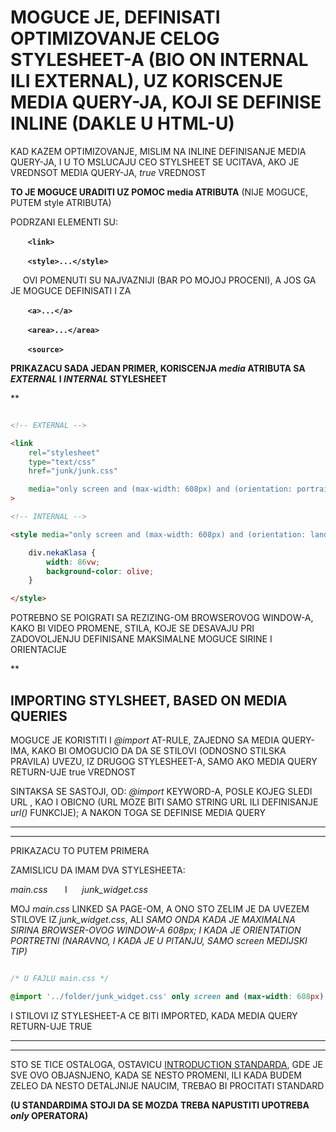 # MOGUCE JE, DEFINISATI OPTIMIZOVANJE CELOG STYLESHEET-A (BIO ON INTERNAL ILI EXTERNAL), UZ KORISCENJE MEDIA QUERY-JA, KOJI SE DEFINISE INLINE (DAKLE U HTML-U)

KAD KAZEM OPTIMIZOVANJE, MISLIM NA INLINE DEFINISANJE MEDIA QUERY-JA, I U TO MSLUCAJU CEO STYLSHEET SE UCITAVA, AKO JE VREDNSOT MEDIA QUERY-JA, *true* VREDNOST

**TO JE MOGUCE URADITI UZ POMOC **media** ATRIBUTA** (NIJE MOGUCE, PUTEM style ATRIBUTA)

PODRZANI ELEMENTI SU:

&nbsp;&nbsp;&nbsp;&nbsp;&nbsp;&nbsp; **`<link>`**

&nbsp;&nbsp;&nbsp;&nbsp;&nbsp;&nbsp; **`<style>...</style>`**

&nbsp;&nbsp;&nbsp;&nbsp; OVI POMENUTI SU NAJVAZNIJI (BAR PO MOJOJ PROCENI), A JOS GA JE MOGUCE DEFINISATI I ZA

&nbsp;&nbsp;&nbsp;&nbsp;&nbsp;&nbsp; **`<a>...</a>`**

&nbsp;&nbsp;&nbsp;&nbsp;&nbsp;&nbsp; **`<area>...</area>`**

&nbsp;&nbsp;&nbsp;&nbsp;&nbsp;&nbsp; **`<source>`**

**PRIKAZACU SADA JEDAN PRIMER, KORISCENJA *media* ATRIBUTA SA *EXTERNAL* I *INTERNAL* STYLESHEET**

**

```HTML

<!-- EXTERNAL -->

<link
    rel="stylesheet"
    type="text/css"
    href="junk/junk.css"

    media="only screen and (max-width: 608px) and (orientation: portrait)"
>

<!-- INTERNAL -->

<style media="only screen and (max-width: 608px) and (orientation: landscape)">

    div.nekaKlasa {
        width: 86vw;
        background-color: olive;
    }

</style>

```

POTREBNO SE POIGRATI SA REZIZING-OM BROWSEROVOG WINDOW-A, KAKO BI VIDEO PROMENE, STILA, KOJE SE DESAVAJU PRI ZADOVOLJENJU DEFINISANE MAKSIMALNE MOGUCE SIRINE I ORIENTACIJE

**

## IMPORTING STYLSHEET, BASED ON MEDIA QUERIES

MOGUCE JE KORISTITI I *@import* AT-RULE, ZAJEDNO SA MEDIA QUERY-IMA, KAKO BI OMOGUCIO DA DA SE  STILOVI (ODNOSNO STILSKA PRAVILA) UVEZU, IZ DRUGOG STYLESHEET-A, SAMO AKO MEDIA QUERY RETURN-UJE true VREDNOST

SINTAKSA SE SASTOJI, OD: *@import* KEYWORD-A, POSLE KOJEG SLEDI URL , KAO I OBICNO (URL MOZE BITI SAMO STRING URL ILI DEFINISANJE *url()* FUNKCIJE); A NAKON TOGA SE DEFINISE MEDIA QUERY

***
***

PRIKAZACU TO PUTEM PRIMERA

ZAMISLICU DA IMAM DVA STYLESHEETA:

*main.css* &nbsp;&nbsp;&nbsp;&nbsp;&nbsp; I &nbsp;&nbsp;&nbsp;&nbsp; *junk_widget.css* 

MOJ *main.css* LINKED SA PAGE-OM, A ONO STO ZELIM JE DA UVEZEM STILOVE IZ *junk_widget.css*, ALI *SAMO ONDA KADA JE MAXIMALNA SIRINA BROWSER-OVOG WINDOW-A 608px; I KADA JE ORIENTATION PORTRETNI (NARAVNO, I KADA JE U PITANJU, SAMO screen MEDIJSKI TIP)*

```CSS

/* U FAJLU main.css */

@import '../folder/junk_widget.css' only screen and (max-width: 608px) and (orientation: portrait);

```

I STILOVI IZ STYLESHEET-A CE BITI IMPORTED, KADA MEDIA QUERY RETURN-UJE TRUE

***
***

STO SE TICE OSTALOGA, OSTAVICU [INTRODUCTION STANDARDA](https://www.w3.org/TR/mediaqueries-4/#intro), GDE JE SVE OVO OBJASNJENO, KADA SE NESTO PROMENI, ILI KADA BUDEM ZELEO DA NESTO DETALJNIJE NAUCIM, TREBAO BI PROCITATI STANDARD

**(U STANDARDIMA STOJI DA SE MOZDA TREBA NAPUSTITI UPOTREBA *only* OPERATORA)**